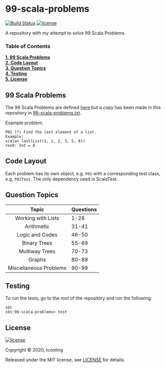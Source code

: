 # 99-scala-problems

[![Build Status](https://travis-ci.org/tcooling/99-scala-problems.svg?branch=master)](https://travis-ci.org/tcooling/99-scala-problems) [![license](https://img.shields.io/github/license/mashape/apistatus.svg)](./LICENSE)

A repository with my attempt to solve 99 Scala Problems.

### Table of Contents
**[1. 99 Scala Problems](#the-99-scala-problems)**<br>
**[2. Code Layout](#code-layout)**<br>
**[3. Question Topics](#question-topics)**<br>
**[4. Testing](#testing)**<br>
**[5. License](#License)**<br>

## 99 Scala Problems

The 99 Scala Problems are defined [here](http://aperiodic.net/phil/scala/s-99/) but a copy has been made in this repository in [99-scala-problems.txt](./99-scala-problems.txt).

Example problem:
```
P01 (*) Find the last element of a list.
Example:
scala> last(List(1, 1, 2, 3, 5, 8))
res0: Int = 8
```

## Code Layout

Each problem has its own object, e.g. `P01` with a corresponding test class, e.g. `P01Test`. The only dependency used is ScalaTest.

## Question Topics

|          Topic         | Questions |
|:----------------------:|-----------|
| Working with Lists     |    1-28   |
| Arithmetic             |   31-41   |
| Logic and Codes        |   46-50   |
| Binary Trees           |   55-69   |
| Multiway Trees         |   70-73   |
| Graphs                 |   80-89   |
| Miscellaneous Problems |   90-99   |

## Testing

To run the tests, go to the root of the repository and run the following:

```shell
sbt
sbt:99-scala-problems> test
```

## License

[![license](https://img.shields.io/github/license/mashape/apistatus.svg)](./LICENSE)

Copyright ©‎ 2020, tcooling

Released under the MIT license, see [LICENSE](./LICENSE) for details.